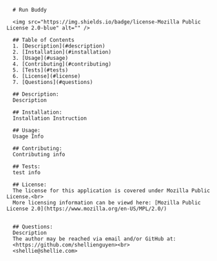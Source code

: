 
      # Run Buddy

      <img src="https://img.shields.io/badge/license-Mozilla Public License 2.0-blue" alt="" />

      ## Table of Contents
      1. [Description](#description)
      2. [Installation](#installation)
      3. [Usage](#usage)
      4. [Contributing](#contributing)
      5. [Tests](#tests)
      6. [License](#license)
      7. [Questions](#questions)

      ## Description: 
      Description

      ## Installation:
      Installation Instruction

      ## Usage:
      Usage Info

      ## Contributing:
      Contributing info

      ## Tests:
      test info

      ## License:
      The license for this application is covered under Mozilla Public License.<br>
      More licensing information can be viewd here: [Mozilla Public License 2.0](https://www.mozilla.org/en-US/MPL/2.0/)


      ## Questions:
      Description
      The author may be reached via email and/or GitHub at:
      <https://github.com/shellienguyen><br>
      <shellie@shellie.com>
   